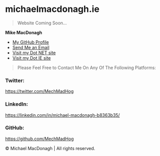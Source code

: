 # michaelmacdonagh.ie

> Website Coming Soon...

**Mike MacDonagh**

- [My GitHub Profile](https://github.com/MechMadHog "Mike MacDonagh")
- [Send Me an Email](mailto:michael@mechmadhog.com?subject=Hi% "Hi Mike!")
- [Visit my Dot NET site](https://mechmadhog.com "Visit My Other Test Sites")
- [Visit my Dot IE site](https://michaelmacdonagh.net "Visit My Other Test Sites")

> Please Feel Free to Contact Me On Any Of The Following Platforms:

### Twitter:
https://twitter.com/MechMadHog

### LinkedIn:
https://linkedin.com/in/michael-macdonagh-b8363b35/

### GitHub:
https://github.com/MechMadHog


© Michael MacDonagh | All rights reserved.
